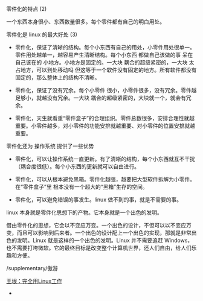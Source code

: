 
零件化的特点 (2)

一个东西本身很小、东西数量很多。每个零件都有自己的明白用处。

零件化是 linux 的最大好处 (3)

- 零件化，保证了清晰的结构。每个小东西有自己的用处，小零件用处很单一。零件用处越单一，越容易产生清晰结构。每个小东西 都做自己该做的事 呆在自己该在的 小地方。小地方是固定的。一大块 耦合的超级紧密的，一大块 太占地方，可以到处移动吗 但这等于一个软件没有固定的地方。所有软件都没有固定的，那么整体上的结构不清晰。

- 零件化，保证了没有冗余。每个小零件 很小，小零件很多，没有冗余。零件越足够小，就越没有冗余。一大块 耦合的超级紧密的，大块就一个，就会有冗余。

- 零件化，天生就看重“零件盒子”的合理组织。零件总数很多，安排合理性就越重要。小零件越多，对小零件的功能安排就越重要、对小零件的位置安排就越重要。



零件化还为 操作系统 提供了一些优势

- 零件化，可以让操作系统一直更新。有了清晰的结构，每个小东西就互不干扰（耦合度很低）。每个小东西的更新就可以自由进行。

- 零件化，可以从根本避免黑箱。零件化越强，越要把大型软件拆解为小零件。在“零件盒子”里 根本没有一个超大的“黑箱”生存的空间。

- 零件化，可以避免错误的事发生。linux 做不到的事，就是不需要的事。



linux 本身就是零件化思想下的产物。它本身就是一个出色的发明。

借由零件化的思想，它会以不变应万变。一个出色的设计，不但可以以不变应万变，而且可以影响到后来者。一个出色的设计配上一个出色的实现，那就是非常出色的发明。Linux 就是这样的一个出色的发明。Linux 并不需要追赶 Windows，也不需要打垮微软。它的最终目标是改变整个计算机世界，还人们自由，给人们乐趣和方便。

/supplementary/傲游

[王垠：完全用Linux工作](https://www.douban.com/group/topic/12121637/)

-


